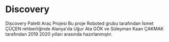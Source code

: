 # Discovery
Discovery Paletli Araç Projesi
Bu proje Roboted grubu tarafından İsmet ÇÜÇEN rehberliğinde Alanya'da Uğur Ata GÖK ve Süleyman Kaan ÇAKMAK tarafından 2019 2020 yılları arasında hazırlanmıştır.
